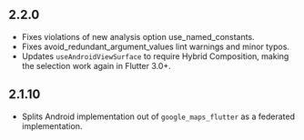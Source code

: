 ## 2.2.0

* Fixes violations of new analysis option use_named_constants.
* Fixes avoid_redundant_argument_values lint warnings and minor typos.
* Updates `useAndroidViewSurface` to require Hybrid Composition, making the
  selection work again in Flutter 3.0+.

## 2.1.10

* Splits Android implementation out of `google_maps_flutter` as a federated
  implementation.
